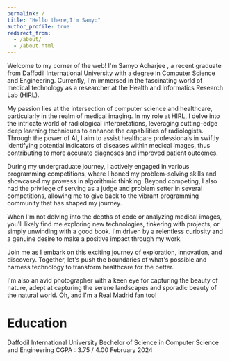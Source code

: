 ```yaml
---
permalink: /
title: "Hello there,I'm Samyo"
author_profile: true
redirect_from: 
  - /about/
  - /about.html
---
```


Welcome to my corner of the web! I'm Samyo Acharjee , a recent graduate from Daffodil International University with a degree in Computer Science and Engineering. Currently, I'm immersed in the fascinating world of medical technology as a researcher at the Health and Informatics Research Lab (HIRL).

My passion lies at the intersection of computer science and healthcare, particularly in the realm of medical imaging. In my role at HIRL, I delve into the intricate world of radiological interpretations, leveraging cutting-edge deep learning techniques to enhance the capabilities of radiologists. Through the power of AI, I aim to assist healthcare professionals in swiftly identifying potential indicators of diseases within medical images, thus contributing to more accurate diagnoses and improved patient outcomes.

During my undergraduate journey, I actively engaged in various programming competitions, where I honed my problem-solving skills and showcased my prowess in algorithmic thinking. Beyond competing, I also had the privilege of serving as a judge and problem setter in several competitions, allowing me to give back to the vibrant programming community that has shaped my journey.

When I'm not delving into the depths of code or analyzing medical images, you'll likely find me exploring new technologies, tinkering with projects, or simply unwinding with a good book. I'm driven by a relentless curiosity and a genuine desire to make a positive impact through my work.

Join me as I embark on this exciting journey of exploration, innovation, and discovery. Together, let's push the boundaries of what's possible and harness technology to transform healthcare for the better.

I'm also an avid photographer with a keen eye for capturing the beauty of nature, adept at capturing the serene landscapes and sporadic beauty of the natural world. Oh, and I'm a Real Madrid fan too!

# Education 

Daffodil International University 
Bechelor of Science in Computer Science and Engineering
CGPA : 3.75 / 4.00
February 2024